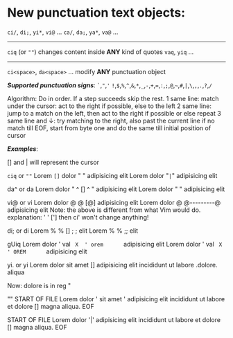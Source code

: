 New punctuation text objects:
=============================

   `ci/`, `di;`, `yi*`, `vi@` ...
   `ca/`, `da;`, `ya*`, `va@` ...

   ---

   `ciq` (or `""`) changes content inside **ANY** kind of quotes
   `vaq`, `yiq` ...

   ---

   `ci<space>`, `da<space>` ... modify **ANY** punctuation object

**_Supported punctuation signs_**:
`` ` ``,`"`,`'`
`!`,`$`,`%`,`^`,`&`,`*`,`_`,`-`,`+`,`=`,`:`,`;`,`@`,`~`,`#`,`|`,`\`,`,`,`.`,`?`,`/`

Algorithm:
Do in order. If a step succeeds skip the rest.
1 same line:       match under the cursor: act to the right if possible, else to the left
2 same line:       jump to a match on the left, then act to the right if possible or else repeat
3 same line and ↓: try matching to the right, also past the current line
                   if no match till EOF, start from byte one and do the same till initial position of cursor

**_Examples_**:

[] and | will represent the cursor

`ciq` or `""`
Lorem `[]` dolor "          " adipisicing elit
Lorem    dolor "`|`" adipisicing elit

da^ or da<space>
Lorem    dolor "    ^ []  ^     " adipisicing elit
Lorem    dolor "         " adipisicing elit

vi@ or vi<space>
Lorem    dolor @        @        [@]  adipisicing elit
Lorem    dolor @        @---------@   adipisicing elit
Note: the above is different from what Vim would do.
      explanation: '    '    ['] then ci' won't change anything!

di; or di<space>
Lorem  %     %  []  ;            ; elit
Lorem  %     %      ;; elit

gUiq
Lorem    dolor  '    val `  X  ' orem       ` adipisicing elit
Lorem    dolor  '    val `  X  ' OREM       ` adipisicing elit

yi. or yi<space>
Lorem    dolor  sit amet  []   adipisicing elit
incididunt ut labore .dolore. aliqua

Now: dolore is in reg "

""
START OF FILE
Lorem    dolor  ' sit amet     '  adipisicing elit
incididunt ut labore et dolore [] magna aliqua.
EOF

START OF FILE
Lorem    dolor  '|'  adipisicing elit
incididunt ut labore et dolore [] magna aliqua.
EOF
